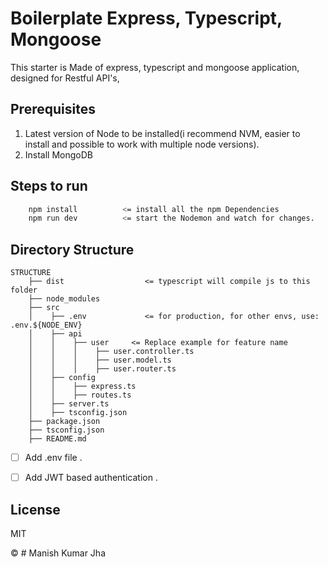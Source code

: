 # Boilerplate Express, Typescript, Mongoose

This starter is Made of express, typescript and mongoose application, designed for Restful API's,

## Prerequisites

1. Latest version of Node to be installed(i recommend NVM, easier to install and possible to work with multiple node versions).
2. Install MongoDB

## Steps to run

```sh
    npm install          <= install all the npm Dependencies
    npm run dev          <= start the Nodemon and watch for changes.
```

## Directory Structure

```
STRUCTURE
    ├── dist                  <= typescript will compile js to this folder
    ├── node_modules
    ├── src
    │    ├── .env             <= for production, for other envs, use: .env.${NODE_ENV}
    │    ├── api
    │    │    ├── user     <= Replace example for feature name
    │    │    │    ├── user.controller.ts
    │    │    │    ├── user.model.ts
    │    │    │    ├── user.router.ts
    │    ├── config
    │    │    ├── express.ts
    │    │    ├── routes.ts
    │    ├── server.ts
    │    ├── tsconfig.json
    ├── package.json
    ├── tsconfig.json
    ├── README.md
```

- [ ] Add .env file .

- [ ] Add JWT based authentication .

## License

MIT

&copy; # Manish Kumar Jha
